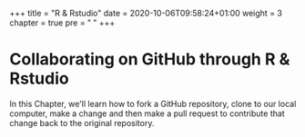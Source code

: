 +++
title = "R & Rstudio"
date = 2020-10-06T09:58:24+01:00
weight = 3
chapter = true
pre = "<b> </b>"
+++


# Collaborating on GitHub through R & Rstudio

In this Chapter, we'll learn how to fork a GitHub repository, clone to our local computer, make a change and then make a pull request to contribute that change back to the original repository.
